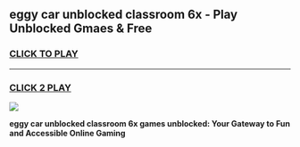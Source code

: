
## eggy car unblocked classroom 6x - Play Unblocked Gmaes & Free
<h3>
<a href="https://news.freeplayer.one?title=eggy_car_unblocked_classroom_6x&ref=16F">CLICK TO PLAY</a></h3>
<hr>

<h3>
<a href="https://news.freeplayer.one?title=eggy_car_unblocked_classroom_6x&ref=16F">CLICK 2 PLAY</a>
  
</h3>

<a href="https://news.freeplayer.one?title=eggy_car_unblocked_classroom_6x&ref=16F/"><img src="https://clearcache.store/games.png"></a>


**eggy car unblocked classroom 6x games unblocked: Your Gateway to Fun and Accessible Online Gaming**
